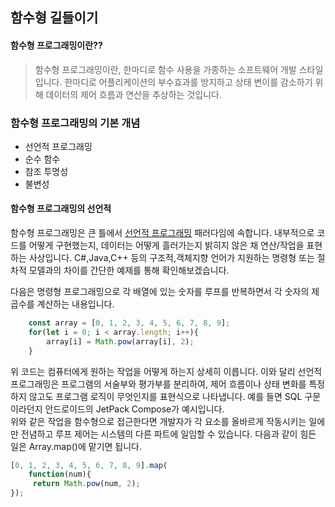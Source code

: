 ## 함수형 길들이기
  

#### 함수형 프로그래밍이란??
>함수형 프로그래밍이란, 한마디로 함수 사용을 가종하는 소프트웨어 개발 스타일입니다.
>한마디로 어플리케이션의 부수효과를 방지하고 상태 변이를 감소하기 위해 데이터의 제어 흐름과 연산을 추상하는 것입니다.

  


### 함수형 프로그래밍의 기본 개념
- 선언적 프로그래밍
- 순수 함수
- 참조 투명성
- 불변성 

  


#### 함수형 프로그래밍의 선언적
함수형 프로그래밍은 큰 틀에서 [선언적 프로그래밍](https://ko.wikipedia.org/wiki/%EC%84%A0%EC%96%B8%ED%98%95_%ED%94%84%EB%A1%9C%EA%B7%B8%EB%9E%98%EB%B0%8D) 패러다임에 속합니다. 내부적으로 코드를 어떻게 구현했는지, 데이터는 어떻게 흘러가는지 밝히지 않은 채 연산/작업을 표현하는 사상입니다. C#,Java,C++ 등의 구조적,객체지향 언어가 지원하는 명령형 또는 절차적 모델과의 차이를 간단한 예제를 통해 확인해보겠습니다.

  


다음은 명령형 프로그래밍으로 각 배열에 있는 숫자를 루프를 반복하면서 각 숫자의 제곱수를 계산하는 내용입니다.
```javaScript
    const array = [0, 1, 2, 3, 4, 5, 6, 7, 8, 9];
    for(let i = 0; i < array.length; i++){
        array[i] = Math.pow(array[i], 2);
    }
```
  

위 코드는 컴퓨터에게 원하는 작업을 어떻게 하는지 상세히 이릅니다. 이와 달리 선언적 프로그래밍은 프로그램의 서술부와 평가부를 분리하여, 제어 흐름이나 상태 변화를 특정하지 않고도 프로그램 로직이 무엇인지를 표현식으로 나타냅니다. 예를 들면 SQL 구문이라던지 안드로이드의 JetPack Compose가 예시입니다.  
위와 같은 작업을 함수형으로 접근한다면 개발자가 각 요소를 올바르게 작동시키는 일에만 전념하고 루프 제어는 시스템의 다른 파트에 일임할 수 있습니다. 다음과 같이 힘든 일은 Array.map()에 맡기면 됩니다.
  

```javascript
[0, 1, 2, 3, 4, 5, 6, 7, 8, 9].map(
    function(num){
     return Math.pow(num, 2);   
});
```

